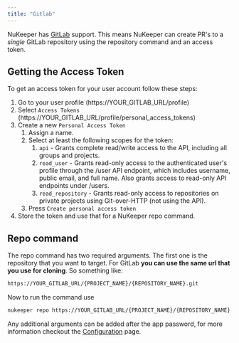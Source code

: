 ```yaml
---
title: "Gitlab"
---
```


NuKeeper has [GitLab](https://gitlab.com) support. This means NuKeeper can create PR's to a *single* GitLab repository using the repository command and an access token.

 ## Getting the Access Token 

To get an access token for your user account follow these steps:

1. Go to your user profile (https://YOUR_GITLAB_URL/profile)
1. Select `Access Tokens` (https://YOUR_GITLAB_URL/profile/personal_access_tokens)
1. Create a new `Personal Access Token`
    1. Assign a name.
    1. Select at least the following scopes for the token:
        1. `api` - Grants complete read/write access to the API, including all groups and projects.
        1. `read_user` - Grants read-only access to the authenticated user's profile through the /user API endpoint, which includes username, public email, and full name. Also grants access to read-only API endpoints under /users.
        1. `read_repository` - Grants read-only access to repositories on private projects using Git-over-HTTP (not using the API).
    1. Press `Create personal access token`
1. Store the token and use that for a NuKeeper repo command.

 ## Repo command

 The repo command has two required arguments. The first one is the repository that you want to target. For GitLab **you can use the same url that you use for cloning**. So something like:

 ```sh
https://YOUR_GITLAB_URL/{PROJECT_NAME}/{REPOSITORY_NAME}.git
```

 Now to run the command use

 ```sh
nukeeper repo https://YOUR_GITLAB_URL/{PROJECT_NAME}/{REPOSITORY_NAME}.git {Token}
```
Any additional arguments can be added after the app password, for more information checkout the [Configuration](/basics/configuration.md) page.
